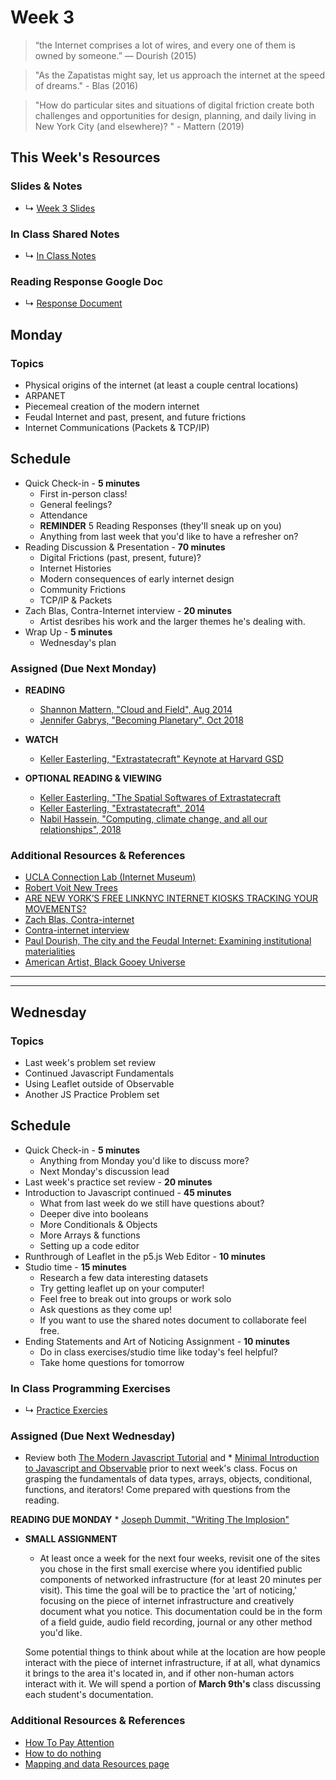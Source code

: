 # Week 3

> “the Internet comprises a lot of wires, and every one of them is owned by someone.” ― Dourish (2015)

> "As the Zapatistas might say, let us approach the internet at the speed of dreams." - Blas (2016)

> "How do particular sites and situations of digital friction create both challenges and opportunities for design, planning, and daily living in New York City (and elsewhere)? " - Mattern (2019)


## This Week's Resources

### Slides & Notes 
* ↳ [Week 3 Slides](https://docs.google.com/presentation/d/1UK1mvInKFvK1j5lTF6lEl4h1ufxn8CvsqtWIrwvlFwc/edit?usp=sharing)
### In Class Shared Notes
* ↳ [In Class Notes](https://docs.google.com/document/d/1v2XqOosts9svJJ-VPiQWGzaDlGUvF5M6oRVBcvclF5c/edit?usp=sharing)
### Reading Response Google Doc
* ↳ [Response Document](https://docs.google.com/document/d/1z9RFLIPTfHzS9kKKNdszuYYRxVgrxREBAZ1X29DAJfs/edit?usp=sharing)

## Monday

### Topics
* Physical origins of the internet (at least a couple central locations)
* ARPANET
* Piecemeal creation of the modern internet
* Feudal Internet and past, present, and future frictions
* Internet Communications (Packets & TCP/IP)


## Schedule
* Quick Check-in - __5 minutes__
    * First in-person class!
    * General feelings?
    * Attendance
    * __REMINDER__ 5 Reading Responses (they'll sneak up on you)
    * Anything from last week that you'd like to have a refresher on?
* Reading Discussion & Presentation - __70 minutes__
    * Digital Frictions (past, present, future)?
    * Internet Histories
    * Modern consequences of early internet design
    * Community Frictions
    * TCP/IP & Packets
*  Zach Blas, Contra-Internet interview - __20 minutes__ 
    * Artist desribes his work and the larger themes he's dealing with.
* Wrap Up -  __5 minutes__
    * Wednesday's plan

### Assigned (**Due Next Monday**)
* **READING**
    * [Shannon Mattern, "Cloud and Field", Aug 2014](https://placesjournal.org/article/cloud-and-field/)
    * [Jennifer Gabrys, "Becoming Planetary", Oct 2018](https://www.are.na/block/7025809)

* **WATCH**
    * [Keller Easterling, "Extrastatecraft" Keynote at Harvard GSD](https://www.youtube.com/watch?v=SaKoIP5qH8E&t=3433s)



* **OPTIONAL READING & VIEWING**
    * [Keller Easterling, "The Spatial Softwares of Extrastatecraft](https://placesjournal.org/article/zone-the-spatial-softwares-of-extrastatecraft/)
    * [Keller Easterling, "Extrastatecraft", 2014](https://www.are.na/block/2831126)
    * [Nabil Hassein, "Computing, climate change, and all our relationships", 2018](https://www.deconstructconf.com/2018/nabil-hassein-computing-climate-change-and-all-our-relationships)

### Additional Resources & References
* [UCLA Connection Lab (Internet Museum)](https://uclaconnectionlab.org/internet-museum/)
* [Robert Voit New Trees](http://www.robertvoit.com/bilder/serie4_new_trees/index.php?id=1)
* [ARE NEW YORK’S FREE LINKNYC INTERNET KIOSKS TRACKING YOUR MOVEMENTS?](https://theintercept.com/2018/09/08/linknyc-free-wifi-kiosks/)
* [Zach Blas, Contra-internet](https://zachblas.info/works/contra-internet/)
* [Contra-internet interview](https://www.youtube.com/watch?v=pjEzPQE6fuk)
* [Paul Dourish, The city and the Feudal Internet: Examining institutional materialities ](https://vimeo.com/110232068)
* [American Artist, Black Gooey Universe](https://americanartist.us/works/black-gooey-universe)


<hr>
<hr>

## Wednesday

### Topics
* Last week's problem set review
* Continued Javascript Fundamentals
* Using Leaflet outside of Observable
* Another JS Practice Problem set

## Schedule
* Quick Check-in - __5 minutes__
    * Anything from Monday you'd like to discuss more?
    * Next Monday's discussion lead
* Last week's practice set review - __20 minutes__
* Introduction to Javascript continued - __45 minutes__
    * What from last week do we still have questions about?
    * Deeper dive into booleans
    * More Conditionals & Objects
    * More Arrays & functions
    * Setting up a code editor
*  Runthrough of Leaflet in the p5.js Web Editor - __10 minutes__
*  Studio time - __15 minutes__
    * Research a few data interesting datasets
    * Try getting leaflet up on your computer!
    * Feel free to break out into groups or work solo
    * Ask questions as they come up!
    * If you want to use the shared notes document to collaborate feel free.
* Ending Statements and Art of Noticing Assignment -  __10 minutes__
    * Do in class exercises/studio time like today's feel helpful?
    * Take home questions for tomorrow


### In Class Programming Exercises
* ↳ [Practice Exercies](../tutorials_guides/exercises/week_03_excercises.md)


### Assigned (**Due Next Wednesday**)
* Review both [The Modern Javascript Tutorial](https://javascript.info/) and * [Minimal Introduction to Javascript and Observable](https://observablehq.com/@uwdata/a-minimal-introduction-to-javascript-and-observable) prior to next week's class. Focus on grasping the fundamentals of data types, arrays, objects, conditional, functions, and iterators! Come prepared with questions from the reading.

**READING DUE MONDAY**
    * [Joseph Dummit, "Writing The Implosion"](https://journal.culanth.org/index.php/ca/article/view/ca29.2.09/301) 

* **SMALL ASSIGNMENT**
    *  At least once a week for the next four weeks, revisit one of the sites you chose in the first small exercise where you identified public components of networked infrastructure (for at least 20 minutes per visit). This time the goal will be to practice the 'art of noticing,' focusing on the piece of internet infrastructure and creatively document what you notice. This documentation could be in the form of a field guide, audio field recording, journal or any other method you'd like.
    
    Some potential things to think about while at the location are how people interact with the piece of internet infrastructure, if at all, what dynamics it brings to the area it's located in, and if other non-human actors interact with it. We will spend a portion of **March 9th's** class discussing each student's documentation.



### Additional Resources & References
* [How To Pay Attention](https://medium.com/re-form/how-to-pay-attention-4751adb53cb6)
* [How to do nothing](https://medium.com/@the_jennitaur/how-to-do-nothing-57e100f59bbb)
* [Mapping and data Resources page](../resources/mapping_and_data.md)